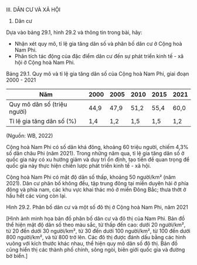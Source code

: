 III. DÂN CƯ VÀ XÃ HỘI

1. Dân cư

Dựa vào bảng 29.1, hình 29.2 và thông tin trong bài, hãy:
- Nhận xét quy mô, tỉ lệ gia tăng dân số và phân bố dân cư ở Cộng hoà Nam Phi.
- Phân tích tác động của đặc điểm dân cư đến sự phát triển kinh tế - xã hội ở Cộng hoà Nam Phi.

Bảng 29.1. Quy mô và tỉ lệ gia tăng dân số của Cộng hoà Nam Phi, giai đoạn 2000 - 2021

Năm | 2000 | 2005 | 2010 | 2015 | 2021
--- | --- | --- | --- | --- | ---
Quy mô dân số (triệu người) | 44,9 | 47,9 | 51,2 | 55,4 | 60,0
Tỉ lệ gia tăng dân số (%) | 1,4 | 1,2 | 1,5 | 1,5 | 1,2

(Nguồn: WB, 2022)

Cộng hoà Nam Phi có số dân khá đông, khoảng 60 triệu người, chiếm 4,3% số dân châu Phi (năm 2021). Trong những năm qua, tỉ lệ gia tăng dân số ở quốc gia này có xu hướng giảm và duy trì ổn định, tạo tiền đề quan trọng để quốc gia này thực hiện chiến lược phát triển kinh tế - xã hội.

Cộng hoà Nam Phi có mật độ dân số thấp, khoảng 50 người/km² (năm 2021). Dân cư phân bố không đều, tập trung đông tại miền duyên hải ở phía đông và phía nam, các khu vực khai thác mỏ ở miền Đông Bắc; thưa thớt ở hầu hết các vùng còn lại.

Hình 29.2. Phân bố dân cư và một số đô thị ở Cộng hoà Nam Phi, năm 2021

[Hình ảnh minh họa bản đồ phân bố dân cư và đô thị của Nam Phi. Bản đồ thể hiện mật độ dân số theo màu sắc, từ thấp đến cao: dưới 20 người/km², từ 20 đến dưới 30 người/km², từ 30 đến dưới 100 người/km², từ 100 đến dưới 800 người/km², và từ 800 trở lên. Các đô thị được đánh dấu bằng các hình vuông với kích thước khác nhau, thể hiện quy mô dân số đô thị. Bản đồ cũng hiển thị các thành phố chính, sông ngòi, biên giới quốc gia và đường bờ biển.]